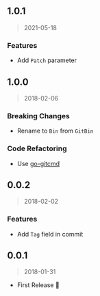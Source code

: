 ## 1.0.1

> 2021-05-18

### Features

* Add `Patch` parameter


## 1.0.0

> 2018-02-06

### Breaking Changes

* Rename to `Bin` from `GitBin`

### Code Refactoring

* Use [go-gitcmd](https://github.com/tsuyoshiwada/go-gitcmd)


## 0.0.2

> 2018-02-02

### Features

* Add `Tag` field in commit


## 0.0.1

> 2018-01-31

* First Release :tada:


